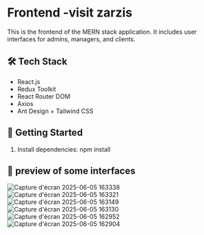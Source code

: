 # Frontend -visit zarzis

This is the frontend of the MERN stack application. It includes user interfaces for admins, managers, and clients.

## 🛠️ Tech Stack

- React.js
- Redux Toolkit
- React Router DOM
- Axios
- Ant Design + Tailwind CSS

## 🚀 Getting Started

1. Install dependencies:
npm install 
## 🚀 preview of some interfaces
![Capture d'écran 2025-06-05 163338](https://github.com/user-attachments/assets/f49b0206-9b73-4646-a6a5-a35057148c70)
![Capture d'écran 2025-06-05 163321](https://github.com/user-attachments/assets/2c2232f8-dd17-4f02-b573-00abbeda9165)
![Capture d'écran 2025-06-05 163149](https://github.com/user-attachments/assets/5bbaf2de-5ee8-4d07-a9c1-ac34cdcf36b8)
![Capture d'écran 2025-06-05 163130](https://github.com/user-attachments/assets/7888697e-5770-48d1-850e-505d67e80469)
![Capture d'écran 2025-06-05 162952](https://github.com/user-attachments/assets/d801a33b-47de-4e28-a881-03ed0f81b7a2)
![Capture d'écran 2025-06-05 162904](https://github.com/user-attachments/assets/11ee66f8-342b-4a58-afac-a8bed0387992)
